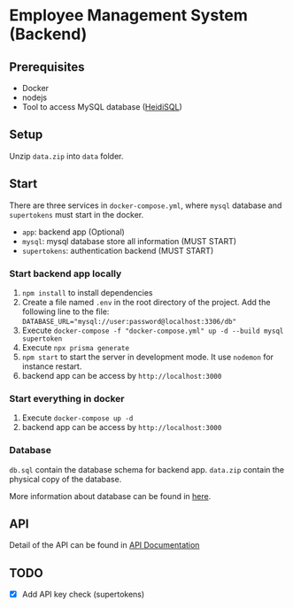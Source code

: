 # Employee Management System (Backend)

## Prerequisites

- Docker
- nodejs
- Tool to access MySQL database ([HeidiSQL](https://www.heidisql.com/))

## Setup

Unzip `data.zip` into `data` folder.

## Start

There are three services in `docker-compose.yml`, where `mysql` database and `supertokens` must start in the docker.

- `app`: backend app (Optional)
- `mysql`: mysql database store all information (MUST START)
- `supertokens`: authentication backend (MUST START)

### Start backend app locally

1. `npm install` to install dependencies
2. Create a file named `.env` in the root directory of the project. Add the following line to the file: `DATABASE_URL="mysql://user:password@localhost:3306/db"`
3. Execute `docker-compose -f "docker-compose.yml" up -d --build mysql supertoken`
4. Execute `npx prisma generate`
5. `npm start` to start the server in development mode. It use `nodemon` for instance restart.
6. backend app can be access by `http://localhost:3000`

### Start everything in docker

1. Execute `docker-compose up -d`
2. backend app can be access by `http://localhost:3000`

### Database

`db.sql` contain the database schema for backend app. `data.zip` contain the physical copy of the database. 

More information about database can be found in [here](docs/database.md).

## API

Detail of the API can be found in [API Documentation](docs/API.md)

## TODO

- [x] Add API key check (supertokens)
